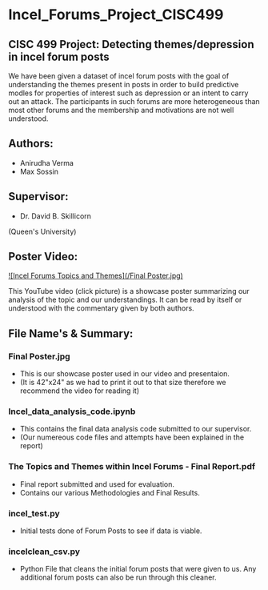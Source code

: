 # Incel_Forums_Project_CISC499

## CISC 499 Project: Detecting themes/depression in incel forum posts
We have been given a dataset of incel forum posts with the goal of understanding the themes present in posts in order to build predictive modles for properties of interest such as depression or an intent to carry out an attack. The participants in such forums are more heterogeneous than most other forums and the membership and motivations are not well understood.

## Authors:
- Anirudha Verma
- Max Sossin 

## Supervisor:
- Dr. David B. Skillicorn

(Queen's University)

## Poster Video:
[![Incel Forums Topics and Themes](/Final Poster.jpg)]([https://youtu.be/aFH8vBCL2xA](https://www.youtube.com/watch?v=aFH8vBCL2xA&ab_channel=YodaTime29) "Incel Forums Topics and Themes")

This YouTube video (click picture) is a showcase poster summarizing our analysis of the topic and our understandings. It can be read by itself or understood with the commentary given by both authors.

## File Name's & Summary:
### Final Poster.jpg
- This is our showcase poster used in our video and presentaion.
- (It is 42"x24" as we had to print it out to that size therefore we recommend the video  for reading it)
### Incel_data_analysis_code.ipynb
- This contains the final data analysis code submitted to our supervisor.
- (Our numereous code files and attempts have been explained in the report)
### The Topics and Themes within Incel Forums - Final Report.pdf
- Final report submitted and used for evaluation. 
- Contains our various Methodologies and Final Results.
### incel_test.py
- Initial tests done of Forum Posts to see if data is viable.
### incelclean_csv.py
- Python File that cleans the initial forum posts that were given to us. Any additional forum posts can also be run through this cleaner.
